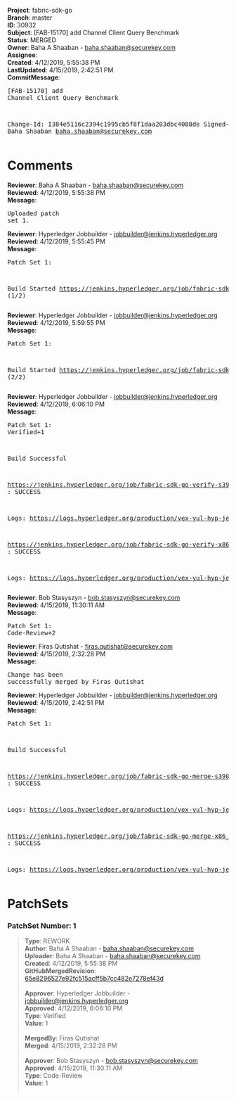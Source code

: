 <strong>Project</strong>: fabric-sdk-go<br><strong>Branch</strong>: master<br><strong>ID</strong>: 30932<br><strong>Subject</strong>: [FAB-15170] add Channel Client Query Benchmark<br><strong>Status</strong>: MERGED<br><strong>Owner</strong>: Baha A Shaaban - baha.shaaban@securekey.com<br><strong>Assignee</strong>:<br><strong>Created</strong>: 4/12/2019, 5:55:38 PM<br><strong>LastUpdated</strong>: 4/15/2019, 2:42:51 PM<br><strong>CommitMessage</strong>:<br><pre>[FAB-15170] add Channel Client Query Benchmark

Change-Id: I384e5116c2394c1995cb5f8f1daa203dbc4088de
Signed-off-by: Baha Shaaban <baha.shaaban@securekey.com>
</pre><h1>Comments</h1><strong>Reviewer</strong>: Baha A Shaaban - baha.shaaban@securekey.com<br><strong>Reviewed</strong>: 4/12/2019, 5:55:38 PM<br><strong>Message</strong>: <pre>Uploaded patch set 1.</pre><strong>Reviewer</strong>: Hyperledger Jobbuilder - jobbuilder@jenkins.hyperledger.org<br><strong>Reviewed</strong>: 4/12/2019, 5:55:45 PM<br><strong>Message</strong>: <pre>Patch Set 1:

Build Started https://jenkins.hyperledger.org/job/fabric-sdk-go-verify-s390x/153/ (1/2)</pre><strong>Reviewer</strong>: Hyperledger Jobbuilder - jobbuilder@jenkins.hyperledger.org<br><strong>Reviewed</strong>: 4/12/2019, 5:59:55 PM<br><strong>Message</strong>: <pre>Patch Set 1:

Build Started https://jenkins.hyperledger.org/job/fabric-sdk-go-verify-x86_64/115/ (2/2)</pre><strong>Reviewer</strong>: Hyperledger Jobbuilder - jobbuilder@jenkins.hyperledger.org<br><strong>Reviewed</strong>: 4/12/2019, 6:06:10 PM<br><strong>Message</strong>: <pre>Patch Set 1: Verified+1

Build Successful 

https://jenkins.hyperledger.org/job/fabric-sdk-go-verify-s390x/153/ : SUCCESS

Logs: https://logs.hyperledger.org/production/vex-yul-hyp-jenkins-3/fabric-sdk-go-verify-s390x/153

https://jenkins.hyperledger.org/job/fabric-sdk-go-verify-x86_64/115/ : SUCCESS

Logs: https://logs.hyperledger.org/production/vex-yul-hyp-jenkins-3/fabric-sdk-go-verify-x86_64/115</pre><strong>Reviewer</strong>: Bob Stasyszyn - bob.stasyszyn@securekey.com<br><strong>Reviewed</strong>: 4/15/2019, 11:30:11 AM<br><strong>Message</strong>: <pre>Patch Set 1: Code-Review+2</pre><strong>Reviewer</strong>: Firas Qutishat - firas.qutishat@securekey.com<br><strong>Reviewed</strong>: 4/15/2019, 2:32:28 PM<br><strong>Message</strong>: <pre>Change has been successfully merged by Firas Qutishat</pre><strong>Reviewer</strong>: Hyperledger Jobbuilder - jobbuilder@jenkins.hyperledger.org<br><strong>Reviewed</strong>: 4/15/2019, 2:42:51 PM<br><strong>Message</strong>: <pre>Patch Set 1:

Build Successful 

https://jenkins.hyperledger.org/job/fabric-sdk-go-merge-s390x/25/ : SUCCESS

Logs: https://logs.hyperledger.org/production/vex-yul-hyp-jenkins-3/fabric-sdk-go-merge-s390x/25

https://jenkins.hyperledger.org/job/fabric-sdk-go-merge-x86_64/25/ : SUCCESS

Logs: https://logs.hyperledger.org/production/vex-yul-hyp-jenkins-3/fabric-sdk-go-merge-x86_64/25</pre><h1>PatchSets</h1><h3>PatchSet Number: 1</h3><blockquote><strong>Type</strong>: REWORK<br><strong>Author</strong>: Baha A Shaaban - baha.shaaban@securekey.com<br><strong>Uploader</strong>: Baha A Shaaban - baha.shaaban@securekey.com<br><strong>Created</strong>: 4/12/2019, 5:55:38 PM<br><strong>GitHubMergedRevision</strong>: [65e8296527e92fc515acff5b7cc482e7278ef43d](https://github.com/hyperledger-gerrit-archive/fabric-sdk-go/commit/65e8296527e92fc515acff5b7cc482e7278ef43d)<br><br><strong>Approver</strong>: Hyperledger Jobbuilder - jobbuilder@jenkins.hyperledger.org<br><strong>Approved</strong>: 4/12/2019, 6:06:10 PM<br><strong>Type</strong>: Verified<br><strong>Value</strong>: 1<br><br><strong>MergedBy</strong>: Firas Qutishat<br><strong>Merged</strong>: 4/15/2019, 2:32:28 PM<br><br><strong>Approver</strong>: Bob Stasyszyn - bob.stasyszyn@securekey.com<br><strong>Approved</strong>: 4/15/2019, 11:30:11 AM<br><strong>Type</strong>: Code-Review<br><strong>Value</strong>: 1<br><br></blockquote>